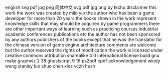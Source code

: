 english svg pdf jpg png 简体中文 svg pdf jpg png by tkchu disclaimer this work the work was created by milo yip the author who has been a game developer for more than 20 years the books shown in the work represent knowledge skills that may should be acquired by game programmers there are other important ways of learning such as practicing courses industrial academic conferences publications etc the author has not been sponsored by any authors publishers of the books except that he was the translator for the chinese version of game engine architecture comments are welcome but the author reserved the rights of modification the work is licensed under creative commons attribution sharealike 4 0 international license build gnu make graphviz 2 38 ghostscript 9 16 ps2pdf cpdf acknowledgement windy wang stanley luo shuo chen xinz vczh hush